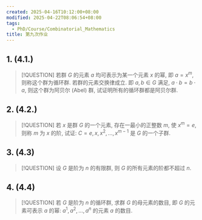 ```yaml
---
created: 2025-04-16T10:12:00+08:00
modified: 2025-04-22T08:06:54+08:00
tags:
  - PhD/Course/Combinatorial_Mathematics
title: 第九次作业
---
```


## 1. (4.1.)

> [!QUESTION]
> 若群 $G$ 的元素 $a$ 均可表示为某一个元素 $x$ 的幂, 即 $a = x^m$, 则称这个群为循环群. 若群的元素交换律成立. 即 $a, b \in G$ 满足, $a \cdot b = b \cdot a$, 则这个群为阿贝尔 (Abel) 群, 试证明所有的循环群都是阿贝尔群.

## 2. (4.2.)

> [!QUESTION]
> 若 $x$ 是群 $G$ 的一个元素, 存在一最小的正整数 $m$, 使 $x^m = e$, 则称 $m$ 为 $x$ 的阶, 试证: $C = e, x, x^2, \dots, x^{m - 1}$ 是 $G$ 的一个子群.

## 3. (4.3)

> [!QUESTION]
> 设 $G$ 是阶为 $n$ 的有限群, 则 $G$ 的所有元素的阶都不超过 $n$.

## 4. (4.4)

> [!QUESTION]
> 若 $G$ 是阶为 $n$ 的循环群, 求群 $G$ 的母元素的数目, 即 $G$ 的元素可表示 $a$ 的幂: $a^1, a^2, \dots, a^n$ 的元素 $a$ 的数目.
